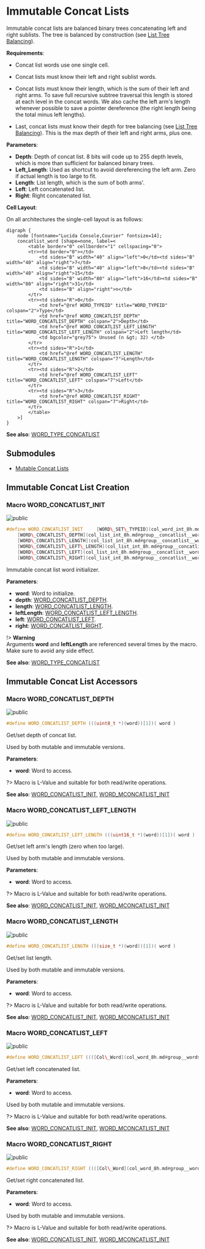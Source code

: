 <a id="group__concatlist__words"></a>
# Immutable Concat Lists



Immutable concat lists are balanced binary trees concatenating left and right sublists. The tree is balanced by construction (see [List Tree Balancing](#group__list__words_1list_tree_balancing)).






**Requirements**:


* Concat list words use one single cell.

* Concat lists must know their left and right sublist words.

* Concat lists must know their length, which is the sum of their left and right arms. To save full recursive subtree traversal this length is stored at each level in the concat words. We also cache the left arm's length whenever possible to save a pointer dereference (the right length being the total minus left lengths).

* Last, concat lists must know their depth for tree balancing (see [List Tree Balancing](#group__list__words_1list_tree_balancing)). This is the max depth of their left and right arms, plus one.


**Parameters**:

* **Depth**: Depth of concat list. 8 bits will code up to 255 depth levels, which is more than sufficient for balanced binary trees.
* **Left_Length**: Used as shortcut to avoid dereferencing the left arm. Zero if actual length is too large to fit.
* **Length**: List length, which is the sum of both arms'.
* **Left**: Left concatenated list.
* **Right**: Right concatenated list.


**Cell Layout**:

On all architectures the single-cell layout is as follows:


    digraph {
        node [fontname="Lucida Console,Courier" fontsize=14];
        concatlist_word [shape=none, label=<
            <table border="0" cellborder="1" cellspacing="0">
            <tr><td border="0"></td>
                <td sides="B" width="40" align="left">0</td><td sides="B" width="40" align="right">7</td>
                <td sides="B" width="40" align="left">8</td><td sides="B" width="40" align="right">15</td>
                <td sides="B" width="80" align="left">16</td><td sides="B" width="80" align="right">31</td>
                <td sides="B" align="right">n</td>
            </tr>
            <tr><td sides="R">0</td>
                <td href="@ref WORD_TYPEID" title="WORD_TYPEID" colspan="2">Type</td>
                <td href="@ref WORD_CONCATLIST_DEPTH" title="WORD_CONCATLIST_DEPTH" colspan="2">Depth</td>
                <td href="@ref WORD_CONCATLIST_LEFT_LENGTH" title="WORD_CONCATLIST_LEFT_LENGTH" colspan="2">Left length</td>
                <td bgcolor="grey75"> Unused (n &gt; 32) </td>
            </tr>
            <tr><td sides="R">1</td>
                <td href="@ref WORD_CONCATLIST_LENGTH" title="WORD_CONCATLIST_LENGTH" colspan="7">Length</td>
            </tr>
            <tr><td sides="R">2</td>
                <td href="@ref WORD_CONCATLIST_LEFT" title="WORD_CONCATLIST_LEFT" colspan="7">Left</td>
            </tr>
            <tr><td sides="R">3</td>
                <td href="@ref WORD_CONCATLIST_RIGHT" title="WORD_CONCATLIST_RIGHT" colspan="7">Right</td>
            </tr>
            </table>
        >]
    }
    








**See also**: [WORD\_TYPE\_CONCATLIST](col_word_int_8h.md#group__words_1ga8f0a60698d7b383460fe868b1c043f19)

## Submodules

* [Mutable Concat Lists](group__mconcatlist__words.md#group__mconcatlist__words)

## Immutable Concat List Creation

<a id="group__concatlist__words_1ga8cef632de8ecc768d7926efa76a5d550"></a>
### Macro WORD\_CONCATLIST\_INIT

![][public]

```cpp
#define WORD_CONCATLIST_INIT     [WORD\_SET\_TYPEID](col_word_int_8h.md#group__predefined__words_1ga52822cf424704829e60b112fe03614b6)((word), [WORD\_TYPE\_CONCATLIST](col_word_int_8h.md#group__words_1ga8f0a60698d7b383460fe868b1c043f19)); \
    [WORD\_CONCATLIST\_DEPTH](col_list_int_8h.md#group__concatlist__words_1ga6e5dad2a2ae231641e9c8bc89debb338)(word) = (uint8_t) (depth); \
    [WORD\_CONCATLIST\_LENGTH](col_list_int_8h.md#group__concatlist__words_1ga005eedea923258322288f51292f33782)(word) = (length); \
    [WORD\_CONCATLIST\_LEFT\_LENGTH](col_list_int_8h.md#group__concatlist__words_1gab757f4a3117b72ba7ceab9202cf2c2f4)(word) = (uint16_t) ((leftLength)>UINT16_MAX?0:(leftLength)); \
    [WORD\_CONCATLIST\_LEFT](col_list_int_8h.md#group__concatlist__words_1ga6b758463af55b736f2585d4ebc9d57f3)(word) = (left); \
    [WORD\_CONCATLIST\_RIGHT](col_list_int_8h.md#group__concatlist__words_1gaaec42f5b15639059d8422083c596af4e)(word) = (right);( word ,depth ,length ,leftLength ,left ,right )
```

Immutable concat list word initializer.

**Parameters**:

* **word**: Word to initialize.
* **depth**: [WORD\_CONCATLIST\_DEPTH](col_list_int_8h.md#group__concatlist__words_1ga6e5dad2a2ae231641e9c8bc89debb338).
* **length**: [WORD\_CONCATLIST\_LENGTH](col_list_int_8h.md#group__concatlist__words_1ga005eedea923258322288f51292f33782).
* **leftLength**: [WORD\_CONCATLIST\_LEFT\_LENGTH](col_list_int_8h.md#group__concatlist__words_1gab757f4a3117b72ba7ceab9202cf2c2f4).
* **left**: [WORD\_CONCATLIST\_LEFT](col_list_int_8h.md#group__concatlist__words_1ga6b758463af55b736f2585d4ebc9d57f3).
* **right**: [WORD\_CONCATLIST\_RIGHT](col_list_int_8h.md#group__concatlist__words_1gaaec42f5b15639059d8422083c596af4e).


!> **Warning** \
Arguments **word** and **leftLength** are referenced several times by the macro. Make sure to avoid any side effect.



**See also**: [WORD\_TYPE\_CONCATLIST](col_word_int_8h.md#group__words_1ga8f0a60698d7b383460fe868b1c043f19)



## Immutable Concat List Accessors

<a id="group__concatlist__words_1ga6e5dad2a2ae231641e9c8bc89debb338"></a>
### Macro WORD\_CONCATLIST\_DEPTH

![][public]

```cpp
#define WORD_CONCATLIST_DEPTH (((uint8_t *)(word))[1])( word )
```

Get/set depth of concat list.

Used by both mutable and immutable versions.






**Parameters**:

* **word**: Word to access.


?> Macro is L-Value and suitable for both read/write operations.




**See also**: [WORD\_CONCATLIST\_INIT](col_list_int_8h.md#group__concatlist__words_1ga8cef632de8ecc768d7926efa76a5d550), [WORD\_MCONCATLIST\_INIT](col_list_int_8h.md#group__mconcatlist__words_1ga3c52f1fb2dc05f7d3822519d7be9ee7b)



<a id="group__concatlist__words_1gab757f4a3117b72ba7ceab9202cf2c2f4"></a>
### Macro WORD\_CONCATLIST\_LEFT\_LENGTH

![][public]

```cpp
#define WORD_CONCATLIST_LEFT_LENGTH (((uint16_t *)(word))[1])( word )
```

Get/set left arm's length (zero when too large).

Used by both mutable and immutable versions.






**Parameters**:

* **word**: Word to access.


?> Macro is L-Value and suitable for both read/write operations.




**See also**: [WORD\_CONCATLIST\_INIT](col_list_int_8h.md#group__concatlist__words_1ga8cef632de8ecc768d7926efa76a5d550), [WORD\_MCONCATLIST\_INIT](col_list_int_8h.md#group__mconcatlist__words_1ga3c52f1fb2dc05f7d3822519d7be9ee7b)



<a id="group__concatlist__words_1ga005eedea923258322288f51292f33782"></a>
### Macro WORD\_CONCATLIST\_LENGTH

![][public]

```cpp
#define WORD_CONCATLIST_LENGTH (((size_t *)(word))[1])( word )
```

Get/set list length.

Used by both mutable and immutable versions.






**Parameters**:

* **word**: Word to access.


?> Macro is L-Value and suitable for both read/write operations.




**See also**: [WORD\_CONCATLIST\_INIT](col_list_int_8h.md#group__concatlist__words_1ga8cef632de8ecc768d7926efa76a5d550), [WORD\_MCONCATLIST\_INIT](col_list_int_8h.md#group__mconcatlist__words_1ga3c52f1fb2dc05f7d3822519d7be9ee7b)



<a id="group__concatlist__words_1ga6b758463af55b736f2585d4ebc9d57f3"></a>
### Macro WORD\_CONCATLIST\_LEFT

![][public]

```cpp
#define WORD_CONCATLIST_LEFT ((([Col\_Word](col_word_8h.md#group__words_1gadb626f9e195212e4fdfba7df154ad043) *)(word))[2])( word )
```

Get/set left concatenated list.

**Parameters**:

* **word**: Word to access.

Used by both mutable and immutable versions.






?> Macro is L-Value and suitable for both read/write operations.




**See also**: [WORD\_CONCATLIST\_INIT](col_list_int_8h.md#group__concatlist__words_1ga8cef632de8ecc768d7926efa76a5d550), [WORD\_MCONCATLIST\_INIT](col_list_int_8h.md#group__mconcatlist__words_1ga3c52f1fb2dc05f7d3822519d7be9ee7b)



<a id="group__concatlist__words_1gaaec42f5b15639059d8422083c596af4e"></a>
### Macro WORD\_CONCATLIST\_RIGHT

![][public]

```cpp
#define WORD_CONCATLIST_RIGHT ((([Col\_Word](col_word_8h.md#group__words_1gadb626f9e195212e4fdfba7df154ad043) *)(word))[3])( word )
```

Get/set right concatenated list.

**Parameters**:

* **word**: Word to access.

Used by both mutable and immutable versions.






?> Macro is L-Value and suitable for both read/write operations.




**See also**: [WORD\_CONCATLIST\_INIT](col_list_int_8h.md#group__concatlist__words_1ga8cef632de8ecc768d7926efa76a5d550), [WORD\_MCONCATLIST\_INIT](col_list_int_8h.md#group__mconcatlist__words_1ga3c52f1fb2dc05f7d3822519d7be9ee7b)



[public]: https://img.shields.io/badge/-public-brightgreen (public)
[C++]: https://img.shields.io/badge/language-C%2B%2B-blue (C++)
[private]: https://img.shields.io/badge/-private-red (private)
[Markdown]: https://img.shields.io/badge/language-Markdown-blue (Markdown)
[static]: https://img.shields.io/badge/-static-lightgrey (static)